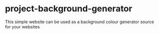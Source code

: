 # project-background-generator

This simple website can be used as a background colour generator source for your websites
